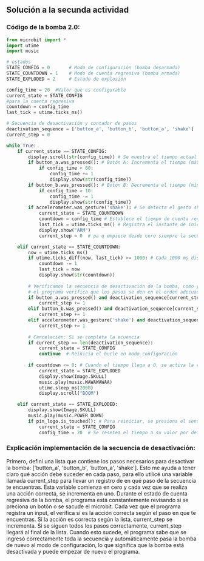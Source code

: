 ## Solución a la secunda actividad
### Código de la bomba 2.0:
``` python
from microbit import *
import utime
import music

# estados
STATE_CONFIG = 0       # Modo de configuración (bomba desarmada)
STATE_COUNTDOWN = 1    # Modo de cuenta regresiva (bomba armada)
STATE_EXPLODED = 2     # Estado de explosión

config_time = 20  #Valor que es configurable
current_state = STATE_CONFIG
#para la cuenta regresiva
countdown = config_time
last_tick = utime.ticks_ms()

# Secuencia de desactivación y contador de pasos
deactivation_sequence = ['button_a', 'button_b', 'button_a', 'shake']
current_step = 0

while True:
    if current_state == STATE_CONFIG:
        display.scroll(str(config_time)) # Se muestra el tiempo actual configurado.
        if button_a.was_pressed(): # Botón A: Incrementa el tiempo (máximo 60 s)
            if config_time < 60:
                config_time += 1
                display.show(str(config_time))
        if button_b.was_pressed(): # Botón B: Decrementa el tiempo (mínimo 10 s)
            if config_time > 10:
                config_time -= 1
                display.show(str(config_time))
        if accelerometer.was_gesture('shake'): # Se detecta el gesto shake para armar la bomba
            current_state = STATE_COUNTDOWN
            countdown = config_time # Establece el tiempo de cuenta regresiva
            last_tick = utime.ticks_ms() # Registra el instante de inicio
            display.show("ARM")
            current_step = 0  # pa q empiece desde cero siempre la secuencia de desactivación de la bomba

    elif current_state == STATE_COUNTDOWN:
        now = utime.ticks_ms() 
        if utime.ticks_diff(now, last_tick) >= 1000: # Cada 1000 ms disminuye el contador
            countdown -= 1
            last_tick = now
            display.show(str(countdown))
        
        # Verificamos la secuencia de desactivación de la bomba, como ya había empezado en cero
        # el programa verifica que los pasos se den en el orden adecuado
        if button_a.was_pressed() and deactivation_sequence[current_step] == 'button_a':
            current_step += 1
        elif button_b.was_pressed() and deactivation_sequence[current_step] == 'button_b':
            current_step += 1
        elif accelerometer.was_gesture('shake') and deactivation_sequence[current_step] == 'shake':
            current_step += 1
        
        # Cancelación: Si se completa la ecuencia
        if current_step == len(deactivation_sequence):
            current_state = STATE_CONFIG
            continue  # Reinicia el bucle en modo configuración
        
        if countdown <= 0: # Cuando el tiempo llega a 0, se activa la explosión
            current_state = STATE_EXPLODED
            display.show(Image.SKULL)
            music.play(music.WAWAWAWAA)
            utime.sleep_ms(2000)
            display.scroll("BOOM")

    elif current_state == STATE_EXPLODED: 
        display.show(Image.SKULL)
        music.play(music.POWER_DOWN)
        if pin_logo.is_touched(): # Para reiniciar, se presiona el sensor touch
            current_state = STATE_CONFIG
            config_time = 20  # Se resetea el tiempo a su valor por defecto

```
### Explicación implementación de la secuencia de desactivación:
Primero, definí una lista que contiene los pasos necesarios para desactivar la bomba: ['button_a', 'button_b', 'button_a', 'shake']. Esto me ayuda a tener claro qué acción debe suceder en cada paso, para ello utilicé una variable llamada current_step para llevar un registro de en qué paso de la secuencia te encuentras. Esta variable comienza en cero y cada vez que se realiza una acción correcta, se incrementa en uno.
Durante el estado de cuenta regresiva de la bomba, el programa está constantemente revisando si se preciona un botón o se sacude el microbit. Cada vez que el programa registra un input, el verifica si es la acción correcta según el paso en que te encuentras. Si la acción es correcta según la lista, current_step se incrementa.
Si se siguen todos los pasos correctamente, current_step llegará al final de la lista. Cuando esto sucede, el programa sabe que se ingresó correctamente toda la secuencia y automáticamente pasa la bomba de nuevo al modo de configuración, lo que significa que la bomba está desactivada y puede empezar de nuevo el programa.
